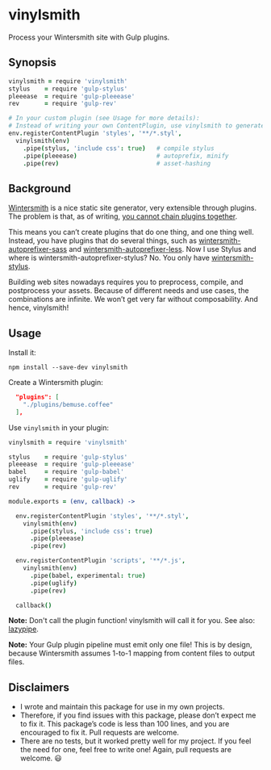 
vinylsmith
==========

Process your Wintersmith site with Gulp plugins.


Synopsis
--------

```coffee
vinylsmith = require 'vinylsmith'
stylus    = require 'gulp-stylus'
pleeease  = require 'gulp-pleeease'
rev       = require 'gulp-rev'

# In your custom plugin (see Usage for more details):
# Instead of writing your own ContentPlugin, use vinylsmith to generate them!
env.registerContentPlugin 'styles', '**/*.styl',
  vinylsmith(env)
    .pipe(stylus, 'include css': true)   # compile stylus
    .pipe(pleeease)                      # autoprefix, minify
    .pipe(rev)                           # asset-hashing
```


Background
----------

[Wintersmith] is a nice static site generator, very extensible through plugins.
The problem is that, as of writing, [you cannot chain plugins together](https://github.com/jnordberg/wintersmith/issues/144).

This means you can’t create plugins that do one thing, and one thing well.
Instead, you have plugins that do several things,
such as [wintersmith-autoprefixer-sass] and [wintersmith-autoprefixer-less].
Now I use Stylus and where is wintersmith-autoprefixer-stylus?
No. You only have [wintersmith-stylus].

Building web sites nowadays requires you to preprocess, compile, and postprocess your assets.
Because of different needs and use cases, the combinations are infinite.
We won’t get very far without composability. And hence, vinylsmith!

[Wintersmith]: http://wintersmith.io/
[wintersmith-autoprefixer-sass]: https://www.npmjs.com/package/wintersmith-autoprefixer-sass
[wintersmith-autoprefixer-less]: https://www.npmjs.com/package/wintersmith-autoprefixer-less
[wintersmith-stylus]: https://www.npmjs.com/package/wintersmith-stylus

Usage
-----

Install it:

```
npm install --save-dev vinylsmith
```

Create a Wintersmith plugin:

```json
  "plugins": [
    "./plugins/bemuse.coffee"
  ],
```

Use `vinylsmith` in your plugin:

```coffee
vinylsmith = require 'vinylsmith'

stylus    = require 'gulp-stylus'
pleeease  = require 'gulp-pleeease'
babel     = require 'gulp-babel'
uglify    = require 'gulp-uglify'
rev       = require 'gulp-rev'

module.exports = (env, callback) ->

  env.registerContentPlugin 'styles', '**/*.styl',
    vinylsmith(env)
      .pipe(stylus, 'include css': true)
      .pipe(pleeease)
      .pipe(rev)

  env.registerContentPlugin 'scripts', '**/*.js',
    vinylsmith(env)
      .pipe(babel, experimental: true)
      .pipe(uglify)
      .pipe(rev)

  callback()
```

__Note:__ Don't call the plugin function! vinylsmith will call it for you. See also: [lazypipe].

__Note:__ Your Gulp plugin pipeline must emit only one file! This is by design, because Wintersmith assumes 1-to-1 mapping from content files to output files.

[lazypipe]: https://www.npmjs.com/package/lazypipe


Disclaimers
-----------

- I wrote and maintain this package for use in my own projects.
- Therefore, if you find issues with this package, please don’t expect me to fix it. This package’s code is less than 100 lines, and you are encouraged to fix it. Pull requests are welcome.
- There are no tests, but it worked pretty well for my project. If you feel the need for one, feel free to write one! Again, pull requests are welcome. :smiley:
